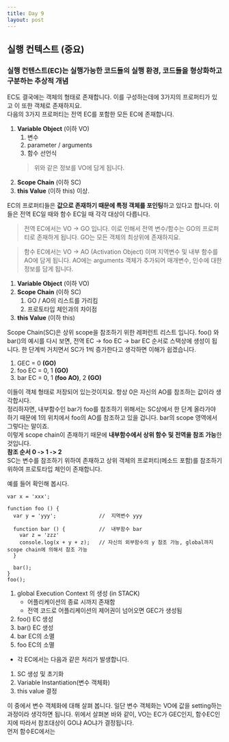 ```yaml
---
title: Day 9
layout: post
---
```


## 실행 컨텍스트 (중요)

### 실행 컨텐스트(EC)는 실행가능한 코드들의 실행 환경, 코드들을 형상화하고 구분하는 추상적 개념

EC도 결국에는 객체의 형태로 존재합니다. 이를 구성하는데에 3가지의 프로퍼티가 있고 이 또한 객체로 존재하지요.<br>
다음의 3가지 프로퍼티는 전역 EC를 포함한 모든 EC에 존재합니다.

1. **Variable Object** (이하 VO)
    1. 변수
    2. parameter / arguments
    3. 함수 선언식
   > 위와 같은 정보를 VO에 담게 됩니다.
2. **Scope Chain** (이하 SC)
3. **this Value** (이하 this)
이상.<br>

EC의 프로퍼티들은 **값으로 존재하기 때문에 특정 객체를 포인팅**하고 있다고 합니다. 이들은 전역 EC일 때와 함수 EC일 때 각각 대상이 다릅니다.<br>

>전역 EC에서는 VO -> GO 입니다. 이로 인해서 전역 변수/함수는 GO의 프로퍼티로 존재하게 됩니다. GO는 모든 객체의 최상위에 존재하지요.

>함수 EC에서는 VO -> AO (Activation Object) 이며 지역변수 및 내부 함수를 AO에 담게 됩니다. AO에는 arguments 객체가 추가되어 매개변수, 인수에 대한 정보를 담게 됩니다.

1. **Variable Object** (이하 VO)
2. **Scope Chain** (이하 SC)
    1. GO / AO의 리스트를 가리킴
    2. 프로토타입 체인과의 차이점
3. **this Value** (이하 this)

Scope Chain(SC)은 상위 scope을 참조하기 위한 레퍼런트 리스트 입니다. foo() 와 bar()의 예시를 다시 보면, 전역 EC -> foo EC -> bar EC 순서로 스택상에 생성이 됩니다. 한 단계씩 거치면서 SC가 1씩 증가한다고 생각하면 이해가 쉽겠습니다.<br>

1. GEC = 0 **(GO)**
2. foo EC = 0, 1 **(GO)**
3. bar EC = 0, 1 **(foo AO)**, 2 **(GO)**

이들이 객체 형태로 저장되어 있는것이지요. 항상 0은 자신의 AO를 참조하는 값이라 생각합시다. <br>
정리하자면, 내부함수인 bar가 foo를 참조하기 위해서는 SC상에서 한 단계 올라가야 하기 때문에 1의 위치에서 foo의 AO를 참조하고 있을 겁니다. bar의 scope 영역에서 그렇다는 말이죠.<br>
이렇게 scope chain이 존재하기 때문에 **내부함수에서 상위 함수 및 전역을 참조 가능**한 것입니다.<br>
**참조 순서 0 -> 1 -> 2** <br>
SC는 변수를 참조하기 위하여 존재하고 상위 객체의 프로퍼티(메소드 포함)를 참조하기 위하여 프로토타입 체인이 존재합니다.

예를 들어 확인해 봅시다.
```
var x = 'xxx';

function foo () {
  var y = 'yyy';              //  지역변수 yyy

  function bar () {           //  내부함수 bar
    var z = 'zzz'
    console.log(x + y + z);   // 자신의 외부함수의 y 참조 가능, global까지 scope chain에 의해서 참조 가능
  }

  bar();
}
foo();
```

1. global Execution Context 의 생성 (in STACK)
    * 어플리케이션의 종료 시까지 존재함
    * 전역 코드로 어플리케이션의 제어권이 넘어오면 GEC가 생성됨
2. foo() EC 생성
3. bar() EC 생성
4. bar EC의 소멸
5. foo EC의 소멸

* 각 EC에서는 다음과 같은 처리가 발생합니다.

1. SC 생성 및 초기화
2. Variable Instantiation(변수 객체화)
3. this value 결정


이 중에서 변수 객체화에 대해 살펴 봅니다.
일단 변수 객체화는 VO에 값을 setting하는 과정이라 생각하면 됩니다. 위에서 살펴본 바와 같이, VO는 EC가 GEC인지, 함수EC인지에 따라서 참조대상이 GO냐 AO냐가 결정됩니다. <br>
먼저 함수EC에서는